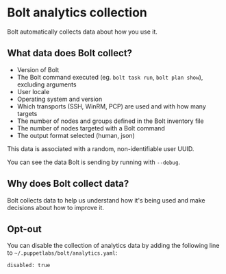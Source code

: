 # Bolt analytics collection

Bolt automatically collects data about how you use it.

## What data does Bolt collect?

* Version of Bolt
* The Bolt command executed (eg. `bolt task run`, `bolt plan show`), excluding arguments
* User locale
* Operating system and version
* Which transports (SSH, WinRM, PCP) are used and with how many targets
* The number of nodes and groups defined in the Bolt inventory file
* The number of nodes targeted with a Bolt command
* The output format selected (human, json)

This data is associated with a random, non-identifiable user UUID.

You can see the data Bolt is sending by running with `--debug`.

## Why does Bolt collect data?

Bolt collects data to help us understand how it's being used and make decisions about how to improve it.

## Opt-out

You can disable the collection of analytics data by adding the following line to `~/.puppetlabs/bolt/analytics.yaml`:

```
disabled: true
```
